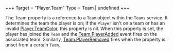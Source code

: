 +++
Target = "Player.Team"
Type = Team | undefined
+++

The Team property is a reference to a `Team` object within the `Teams` service. It determines the team the player is on; if the `Player` isn't on a team or has an invalid [Player.TeamColor](https://developer.roblox.com/api-reference/property/Player/TeamColor), this property is nil. When this property is set, the player has joined the `Team` and the [Team.PlayerAdded](https://developer.roblox.com/api-reference/event/Team/PlayerAdded) event fires on the associated team. Similarly, [Team.PlayerRemoved](https://developer.roblox.com/api-reference/event/Team/PlayerRemoved) fires when the property is unset from a certain `Team`.